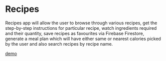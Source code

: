 
# Recipes

Recipes app will allow the user to browse through various recipes, get the step-by-step instructions for particular recipe, watch ingredients required and their quantity, save recipes as favourites via Firebase Firestore, generate a meal plan which will have either same or nearest calories picked by the user and also search recipes by recipe name.


[demo](https://github.com/MayankPatel85/Recipes-iOS/assets/72483518/67c07e30-106a-4238-b508-c83bc5208ef9)
